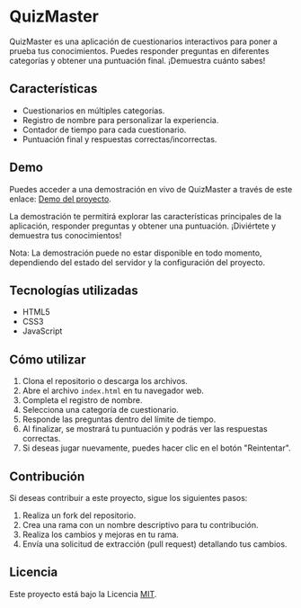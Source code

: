 # QuizMaster

QuizMaster es una aplicación de cuestionarios interactivos para poner a prueba tus conocimientos. Puedes responder preguntas en diferentes categorías y obtener una puntuación final. ¡Demuestra cuánto sabes!

## Características

- Cuestionarios en múltiples categorías.
- Registro de nombre para personalizar la experiencia.
- Contador de tiempo para cada cuestionario.
- Puntuación final y respuestas correctas/incorrectas.

## Demo

Puedes acceder a una demostración en vivo de QuizMaster a través de este enlace: [Demo del proyecto](#).

La demostración te permitirá explorar las características principales de la aplicación, responder preguntas y obtener una puntuación. ¡Diviértete y demuestra tus conocimientos!

Nota: La demostración puede no estar disponible en todo momento, dependiendo del estado del servidor y la configuración del proyecto.

## Tecnologías utilizadas

- HTML5
- CSS3
- JavaScript

## Cómo utilizar

1. Clona el repositorio o descarga los archivos.
2. Abre el archivo `index.html` en tu navegador web.
3. Completa el registro de nombre.
4. Selecciona una categoría de cuestionario.
5. Responde las preguntas dentro del límite de tiempo.
6. Al finalizar, se mostrará tu puntuación y podrás ver las respuestas correctas.
7. Si deseas jugar nuevamente, puedes hacer clic en el botón "Reintentar".

## Contribución

Si deseas contribuir a este proyecto, sigue los siguientes pasos:

1. Realiza un fork del repositorio.
2. Crea una rama con un nombre descriptivo para tu contribución.
3. Realiza los cambios y mejoras en tu rama.
4. Envía una solicitud de extracción (pull request) detallando tus cambios.

## Licencia

Este proyecto está bajo la Licencia [MIT](LICENSE).

